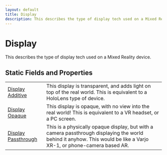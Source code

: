 ```yaml
---
layout: default
title: Display
description: This describes the type of display tech used on a Mixed Reality device.
---
```

# Display

This describes the type of display tech used on a Mixed
Reality device.




## Static Fields and Properties

|  |  |
|--|--|
|[Display]({{site.url}}/Pages/Reference/Display.html) [Additive]({{site.url}}/Pages/Reference/Display/Additive.html)|This display is transparent, and adds light on top of the real world. This is equivalent to a HoloLens type of device.|
|[Display]({{site.url}}/Pages/Reference/Display.html) [Opaque]({{site.url}}/Pages/Reference/Display/Opaque.html)|This display is opaque, with no view into the real world! This is equivalent to a VR headset, or a PC screen.|
|[Display]({{site.url}}/Pages/Reference/Display.html) [Passthrough]({{site.url}}/Pages/Reference/Display/Passthrough.html)|This is a physically opaque display, but with a camera passthrough displaying the world behind it anyhow. This would be like a Varjo XR-1, or phone-camera based AR.|


